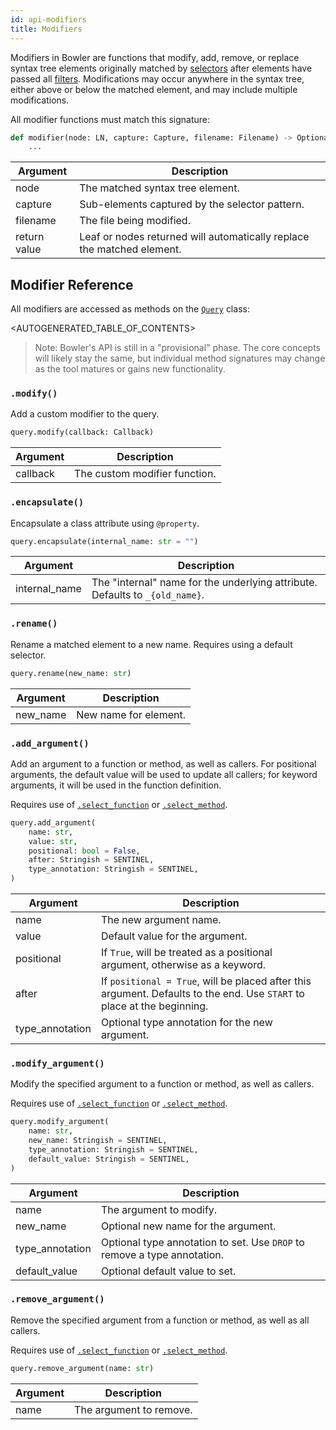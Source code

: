 ```yaml
---
id: api-modifiers
title: Modifiers
---
```


Modifiers in Bowler are functions that modify, add, remove, or replace syntax tree
elements originally matched by [selectors](api-selectors) after elements have passed
all [filters](api-filters). Modifications may occur anywhere in the syntax tree,
either above or below the matched element, and may include multiple modifications.

All modifier functions must match this signature:

```python
def modifier(node: LN, capture: Capture, filename: Filename) -> Optional[LN]:
    ...
```

Argument | Description
---|---
node | The matched syntax tree element.
capture | Sub-elements captured by the selector pattern.
filename | The file being modified.
return value | Leaf or nodes returned will automatically replace the matched element.

## Modifier Reference

All modifiers are accessed as methods on the [`Query`](api-query) class:

<AUTOGENERATED_TABLE_OF_CONTENTS>

> Note: Bowler's API is still in a "provisional" phase.  The core concepts will likely
> stay the same, but individual method signatures may change as the tool matures or
> gains new functionality.

### `.modify()`

Add a custom modifier to the query.

```python
query.modify(callback: Callback)
```

Argument | Description
---|---
callback | The custom modifier function.

### `.encapsulate()`

Encapsulate a class attribute using `@property`.

```python
query.encapsulate(internal_name: str = "")
```

Argument | Description
---|---
internal_name | The "internal" name for the underlying attribute. Defaults to `_{old_name}`.

### `.rename()`

Rename a matched element to a new name.  Requires using a default selector.

```python
query.rename(new_name: str)
```

Argument | Description
---|---
new_name | New name for element.

### `.add_argument()`

Add an argument to a function or method, as well as callers. For positional arguments,
the default value will be used to update all callers; for keyword arguments, it will
be used in the function definition.

Requires use of [`.select_function`](api-selectors#select-function) or
[`.select_method`](api-selectors#select-method).

```python
query.add_argument(
    name: str,
    value: str,
    positional: bool = False,
    after: Stringish = SENTINEL,
    type_annotation: Stringish = SENTINEL,
)
```

Argument | Description
---|---
name | The new argument name.
value | Default value for the argument.
positional | If `True`, will be treated as a positional argument, otherwise as a keyword.
after | If `positional = True`, will be placed after this argument. Defaults to the end. Use `START` to place at the beginning.
type_annotation | Optional type annotation for the new argument.

### `.modify_argument()`

Modify the specified argument to a function or method, as well as callers.

Requires use of [`.select_function`](api-selectors#select-function) or
[`.select_method`](api-selectors#select-method).

```python
query.modify_argument(
    name: str,
    new_name: Stringish = SENTINEL,
    type_annotation: Stringish = SENTINEL,
    default_value: Stringish = SENTINEL,
)
```

Argument | Description
---|---
name | The argument to modify.
new_name | Optional new name for the argument.
type_annotation | Optional type annotation to set. Use `DROP` to remove a type annotation.
default_value | Optional default value to set.

### `.remove_argument()`

Remove the specified argument from a function or method, as well as all callers.

Requires use of [`.select_function`](api-selectors#select-function) or
[`.select_method`](api-selectors#select-method).

```python
query.remove_argument(name: str)
```

Argument | Description
---|---
name | The argument to remove.
